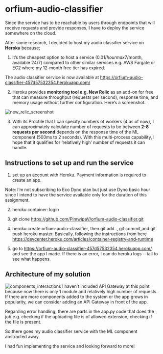 # orfium-audio-classifier

Since the service has to be reachable by users through endpoints that will receive requests and provide responses, I have to deploy the service somewhere on the cloud.

After some research, I decided to host my audio classifier service on **Heroku** because;

1. it’s the cheapest option to host a service ($0.01/hour max$7/month, available 24/7) compared to other similar services e.g. AWS Fargate or EC2 where my 12-month free tier has expired.

The audio classifier service is now available at https://orfium-audio-classifier-457d57532354.herokuapp.com/


2. Heroku provides **monitoring tool e.g. New Relic** as an add-on for free that can measure throughput (requests per second), response time, and memory usage without further configuration. Here’s a screenshot.

![new_relic_screenshot](https://github.com/PimwipaV/orfium-audio-classifier/assets/36345485/dcef9a28-f2ba-49bc-8d19-5342fa9f5f6b)



3. With its Procfile that I can specify numbers of workers (4 as of now), I can approximately calculate number of requests to be between **2-8 requests per second** depends on the response time of the ML component (500ms to 2 seconds). With this multi-process capability, I hope that it qualifies for ‘relatively high’ number of requests it can handle.




## Instructions to set up and run the service 
1. set up an account with Heroku. Payment information is required to create an app.

Note: I’m not subscribing to Eco Dyno plan but just use Dyno basic hour since I intend to have the service available only for the duration of this assignment.

2. heroku container: login

3. git clone https://github.com/PimwipaV/orfium-audio-classifier.git

4. heroku create orfium-audio-classifier, then git add ., git commit,and git push heroku master. Basically, following the instructions from here https://devcenter.heroku.com/articles/container-registry-and-runtime

5. go to https://orfium-audio-classifier-457d57532354.herokuapp.com/ and see the app I made. If there is an error, I can do heroku logs --tail to see what happens.


## Architecture of my solution
![components_interactions](https://github.com/PimwipaV/orfium-audio-classifier/assets/36345485/769f4872-c7ee-4058-9d65-c3c1dbcd794c)
I haven’t included API Gateway at this point because now there is only 1 module and relatively high number of requests. If there are more components added to the system or the app grows in popularity, we can consider adding an API Gateway in front of the app.

Regarding error handling, there are parts in the app.py code that does the job e.g. checking if the uploading file is of allowed extension, checking if the file is present.

So,there goes my audio classifier service with the ML component abstracted away.

I had fun implementing the service and looking forward to more!
